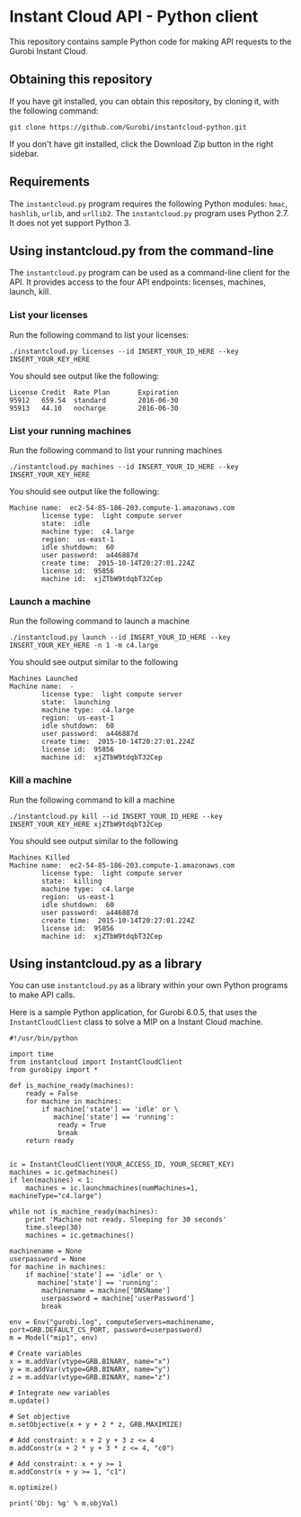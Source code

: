 # Instant Cloud API - Python client

This repository contains sample Python code for making API requests to the Gurobi Instant Cloud.

## Obtaining this repository

If you have git installed, you can obtain this repository, by cloning it, with the following command:

```
git clone https://github.com/Gurobi/instantcloud-python.git
```

If you don't have git installed, click the Download Zip button in the right sidebar.

## Requirements

The `instantcloud.py` program requires the following Python modules: `hmac`, `hashlib`, `urlib`, and
`urllib2`. The `instantcloud.py` program uses Python 2.7. It does not yet support Python 3.

## Using instantcloud.py from the command-line

The `instantcloud.py` program can be used as a command-line client for the API. It provides
access to the four API endpoints: licenses, machines, launch, kill.

### List your licenses

Run the following command to list your licenses:

```
./instantcloud.py licenses --id INSERT_YOUR_ID_HERE --key INSERT_YOUR_KEY_HERE
```

You should see output like the following:
```
License Credit  Rate Plan       Expiration
95912   659.54  standard        2016-06-30
95913   44.10   nocharge        2016-06-30
```

### List your running machines

Run the following command to list your running machines

```
./instantcloud.py machines --id INSERT_YOUR_ID_HERE --key INSERT_YOUR_KEY_HERE
```

You should see output like the following:

```
Machine name:  ec2-54-85-186-203.compute-1.amazonaws.com
        license type:  light compute server
        state:  idle
        machine type:  c4.large
        region:  us-east-1
        idle shutdown:  60
        user password:  a446887d
        create time:  2015-10-14T20:27:01.224Z
        license id:  95856
        machine id:  xjZTbW9tdqbT32Cep
```


### Launch a machine

Run the following command to launch a machine

```
./instantcloud.py launch --id INSERT_YOUR_ID_HERE --key INSERT_YOUR_KEY_HERE -n 1 -m c4.large
```

You should see output similar to the following
```
Machines Launched
Machine name:  -
        license type:  light compute server
        state:  launching
        machine type:  c4.large
        region:  us-east-1
        idle shutdown:  60
        user password:  a446887d
        create time:  2015-10-14T20:27:01.224Z
        license id:  95856
        machine id:  xjZTbW9tdqbT32Cep
```


### Kill a machine

Run the following command to kill a machine

```
./instantcloud.py kill --id INSERT_YOUR_ID_HERE --key INSERT_YOUR_KEY_HERE xjZTbW9tdqbT32Cep
```

You should see output similar to the following

```
Machines Killed
Machine name:  ec2-54-85-186-203.compute-1.amazonaws.com
        license type:  light compute server
        state:  killing
        machine type:  c4.large
        region:  us-east-1
        idle shutdown:  60
        user password:  a446887d
        create time:  2015-10-14T20:27:01.224Z
        license id:  95856
        machine id:  xjZTbW9tdqbT32Cep

```

## Using instantcloud.py as a library

You can use `instantcloud.py` as a library within your own Python programs to make
API calls.

Here is a sample Python application, for Gurobi 6.0.5, that uses the `InstantCloudClient`
class to solve a MIP on a Instant Cloud machine.

```
#!/usr/bin/python

import time
from instantcloud import InstantCloudClient
from gurobipy import *

def is_machine_ready(machines):
    ready = False
    for machine in machines:
        if machine['state'] == 'idle' or \
           machine['state'] == 'running':
            ready = True
            break
    return ready


ic = InstantCloudClient(YOUR_ACCESS_ID, YOUR_SECRET_KEY)
machines = ic.getmachines()
if len(machines) < 1:
    machines = ic.launchmachines(numMachines=1, machineType="c4.large")

while not is_machine_ready(machines):
    print 'Machine not ready. Sleeping for 30 seconds'
    time.sleep(30)
    machines = ic.getmachines()

machinename = None
userpassword = None
for machine in machines:
    if machine['state'] == 'idle' or \
       machine['state'] == 'running':
        machinename = machine['DNSName']
        userpassword = machine['userPassword']
        break

env = Env("gurobi.log", computeServers=machinename, port=GRB.DEFAULT_CS_PORT, password=userpassword)
m = Model("mip1", env)

# Create variables
x = m.addVar(vtype=GRB.BINARY, name="x")
y = m.addVar(vtype=GRB.BINARY, name="y")
z = m.addVar(vtype=GRB.BINARY, name="z")

# Integrate new variables
m.update()

# Set objective
m.setObjective(x + y + 2 * z, GRB.MAXIMIZE)

# Add constraint: x + 2 y + 3 z <= 4
m.addConstr(x + 2 * y + 3 * z <= 4, "c0")

# Add constraint: x + y >= 1
m.addConstr(x + y >= 1, "c1")

m.optimize()

print('Obj: %g' % m.objVal)

```
